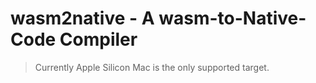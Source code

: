 # wasm2native - A wasm-to-Native-Code Compiler

> Currently Apple Silicon Mac is the only supported target.
